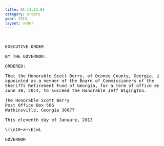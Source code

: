 ```yaml
---
title: 01.11.13.04
category: orders
year: 2013
layout: order
---
```


<pre> 

EXECUTIVE ORDER

BY THE GOVERNOR:

ORDERED:

That the Honorable Scott Berry, of Oconee County, Georgia, is
appointed as a member of the Board of Commissioners of the
Sheriffs Retirement Fund of Georgia, for a term of office ending
June 30, 2014, to succeed the Honorable Jeff Wigington.

The Honorable Scott Berry
Post Office Box 566
Watkinsville, Georgia 30677

This eleventh day of January, 2013

\(\nI0~a~\E)wL

GOVERNOR

</pre>

